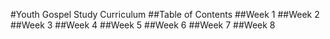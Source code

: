 #Youth Gospel Study Curriculum
##Table of Contents
##Week 1
##Week 2
##Week 3
##Week 4
##Week 5
##Week 6
##Week 7
##Week 8
